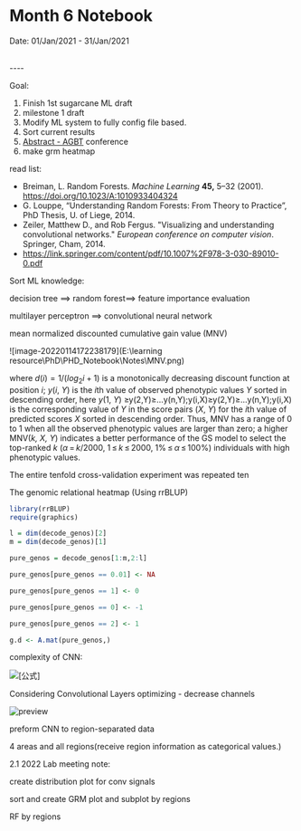 Month 6 Notebook
====

Date: 01/Jan/2021 - 31/Jan/2021

<br>
----



Goal:

1. Finish 1st sugarcane ML draft
2. milestone 1 draft
3. Modify ML system to fully config file based.
4. Sort current results
4. [Abstract - AGBT](https://www.agbt.org/events/agbt-ag/abstract/) conference
4. make grm heatmap 



read list:

+ Breiman, L. Random Forests. *Machine Learning* **45,** 5–32 (2001). https://doi.org/10.1023/A:1010933404324
+ G. Louppe, “Understanding Random Forests: From Theory to Practice”, PhD Thesis, U. of Liege, 2014.
+ Zeiler, Matthew D., and Rob Fergus. "Visualizing and understanding convolutional networks." *European conference on computer vision*. Springer, Cham, 2014.
+ https://link.springer.com/content/pdf/10.1007%2F978-3-030-89010-0.pdf

Sort ML knowledge:



decision tree ==> random forest==> feature importance evaluation 

multilayer perceptron ==> convolutional neural network

mean normalized discounted cumulative gain value (MNV)

![image-20220114172238179](E:\learning resource\PhD\PHD_Notebook\Notes\MNV.png)

where $d(i)=1/(log_2i+1)$ is a monotonically decreasing discount function at position *i*; *y*(*i*, *Y*) is the *i*th value of observed phenotypic values *Y* sorted in descending order, here *y*(1, *Y*) ≥y(2,Y)≥…y(n,Y);y(i,X)≥y(2,Y)≥…y(n,Y);y(i,X) is the corresponding value of *Y* in the score pairs (*X*, *Y*) for the *i*th value of predicted scores *X* sorted in descending order. Thus, MNV has a range of 0 to 1 when all the observed phenotypic values are larger than zero; a higher MNV(*k, X, Y*) indicates a better performance of the GS model to select the top-ranked *k* (*α* = *k*/2000, 1 ≤ *k* ≤ 2000, 1% ≤ *α* ≤ 100%) individuals with high phenotypic values.

The entire tenfold cross-validation experiment was repeated ten 



The genomic relational heatmap (Using rrBLUP)

```R
library(rrBLUP)
require(graphics)

l = dim(decode_genos)[2]
m = dim(decode_genos)[1]

pure_genos = decode_genos[1:m,2:l]

pure_genos[pure_genos == 0.01] <- NA

pure_genos[pure_genos == 1] <- 0

pure_genos[pure_genos == 0] <- -1

pure_genos[pure_genos == 2] <- 1

g.d <- A.mat(pure_genos,)
```



complexity of CNN:

![[公式]](https://www.zhihu.com/equation?tex=%5Cquad%5Cquad%5Cquad%5Cquad%5Cquad%5Cquad%5Cquad%5Cquad%5Cquad+%5Ctextbf%7BSpace%7D+%5Csim+O%5CBigg%28%5Csum_%7Bl%3D1%7D%5E%7BD%7D+K_l%5E2+%5Ccdot+C_%7Bl-1%7D+%5Ccdot+C_%7Bl%7D+%2B+%5Csum_%7Bl%3D1%7D%5E%7BD%7D+M%5E2+%5Ccdot+C_l+%5CBigg%29+%5Cquad%5Cquad%5Cquad%5Cquad%5Cquad%5Cquad%5Cquad%5Cquad%5Cquad)



Considering Convolutional Layers optimizing - decrease channels

![preview](https://pic3.zhimg.com/v2-fa9848abb41f45ffb1781f9761f73a82_r.jpg)

preform CNN to region-separated data

4 areas and all regions(receive region information as categorical values.)



2.1 2022 Lab meeting note:

create distribution plot for conv signals

sort and create GRM plot and subplot by regions

RF by regions

